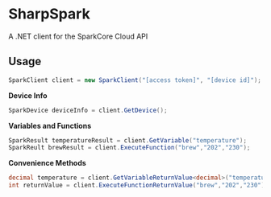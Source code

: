 SharpSpark
==========

A .NET client for the SparkCore Cloud API


Usage
-----
```csharp
SparkClient client = new SparkClient("[access token]", "[device id]");
```

**Device Info**
```csharp
SparkDevice deviceInfo = client.GetDevice();
```

**Variables and Functions**
```csharp
SparkResult temperatureResult = client.GetVariable("temperature");
SparkReult brewResult = client.ExecuteFunction("brew","202","230");
```

**Convenience Methods**
```csharp
decimal temperature = client.GetVariableReturnValue<decimal>("temperature");
int returnValue = client.ExecuteFunctionReturnValue("brew","202","230");
```